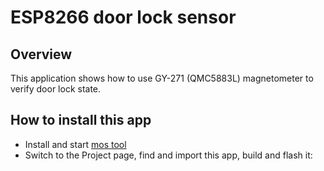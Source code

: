 # ESP8266 door lock sensor

## Overview

This application shows how to use GY-271 (QMC5883L) magnetometer to verify door lock state.

## How to install this app

- Install and start [mos tool](https://mongoose-os.com/software.html)
- Switch to the Project page, find and import this app, build and flash it:

